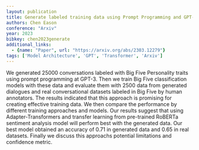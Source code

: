 ```yaml
---
layout: publication
title: Generate labeled training data using Prompt Programming and GPT-3. An example of Big Five Personality Classification
authors: Chen Eason
conference: "Arxiv"
year: 2023
bibkey: chen2023generate
additional_links:
  - {name: "Paper", url: "https://arxiv.org/abs/2303.12279"}
tags: ['Model Architecture', 'GPT', 'Transformer', 'Arxiv']
---
```

We generated 25000 conversations labeled with Big Five Personality traits using prompt programming at GPT-3. Then we train Big Five classification models with these data and evaluate them with 2500 data from generated dialogues and real conversational datasets labeled in Big Five by human annotators. The results indicated that this approach is promising for creating effective training data. We then compare the performance by different training approaches and models. Our results suggest that using Adapter-Transformers and transfer learning from pre-trained RoBERTa sentiment analysis model will perform best with the generated data. Our best model obtained an accuracy of 0.71 in generated data and 0.65 in real datasets. Finally we discuss this approachs potential limitations and confidence metric.
